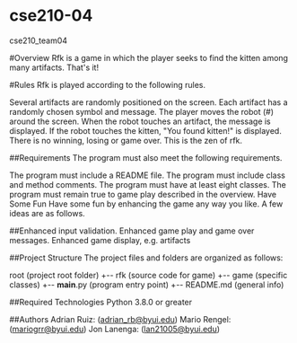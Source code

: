 # cse210-04
cse210_team04

#Overview
Rfk is a game in which the player seeks to find the kitten among many artifacts. That's it!

#Rules
Rfk is played according to the following rules.

Several artifacts are randomly positioned on the screen.
Each artifact has a randomly chosen symbol and message.
The player moves the robot (#) around the screen.
When the robot touches an artifact, the message is displayed.
If the robot touches the kitten, "You found kitten!" is displayed.
There is no winning, losing or game over. This is the zen of rfk.

##Requirements
The program must also meet the following requirements.

The program must include a README file.
The program must include class and method comments.
The program must have at least eight classes.
The program must remain true to game play described in the overview.
Have Some Fun
Have some fun by enhancing the game any way you like. A few ideas are as follows.

##Enhanced input validation.
Enhanced game play and game over messages.
Enhanced game display, e.g. artifacts

##Project Structure
The project files and folders are organized as follows:

root                    (project root folder)
+-- rfk              (source code for game)
  +-- game              (specific classes)
  +-- __main__.py       (program entry point)
+-- README.md           (general info)

##Required Technologies
Python 3.8.0 or greater

##Authors
Adrian Ruiz: (adrian_rb@byui.edu) 
Mario Rengel: (mariogrr@byui.edu) 
Jon Lanenga: (lan21005@byui.edu) 
